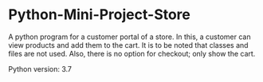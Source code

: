 # Python-Mini-Project-Store
A python program for a customer portal of a store. In this, a customer can view products and add them to the cart. It is to be noted that classes and files are not used. Also, there is no option for checkout; only show the cart.

Python version: 3.7
